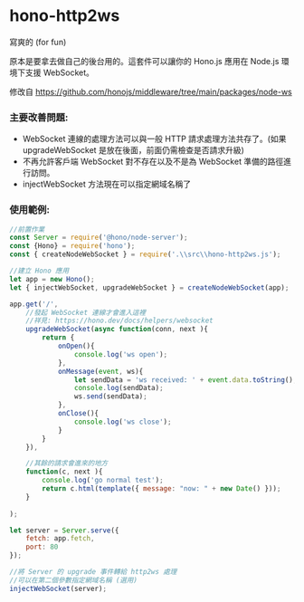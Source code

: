 # hono-http2ws
寫爽的 (for fun)

原本是要拿去做自己的後台用的。這套件可以讓你的 Hono.js 應用在 Node.js 環境下支援 WebSocket。

修改自 https://github.com/honojs/middleware/tree/main/packages/node-ws


### 主要改善問題:
* WebSocket 連線的處理方法可以與一般 HTTP 請求處理方法共存了。(如果 upgradeWebSocket 是放在後面，前面仍需檢查是否請求升級)
* 不再允許客戶端 WebSocket 對不存在以及不是為 WebSocket 準備的路徑進行訪問。
* injectWebSocket 方法現在可以指定網域名稱了

### 使用範例:
```javascript
//前置作業
const Server = require('@hono/node-server');
const {Hono} = require('hono');
const { createNodeWebSocket } = require('.\\src\\hono-http2ws.js');

//建立 Hono 應用
let app = new Hono();
let { injectWebSocket, upgradeWebSocket } = createNodeWebSocket(app);

app.get('/',
    //發起 WebSocket 連線才會進入這裡
    //祥見: https://hono.dev/docs/helpers/websocket
    upgradeWebSocket(async function(conn, next ){
        return {
            onOpen(){
                console.log('ws open');
            },
            onMessage(event, ws){
                let sendData = 'ws received: ' + event.data.toString();
                console.log(sendData);
                ws.send(sendData);
            },
            onClose(){
                console.log('ws close');
            }
        }
    }),

    //其餘的請求會進來的地方
    function(c, next ){
        console.log('go normal test');
        return c.html(template({ message: "now: " + new Date() }));
    }
    
);

let server = Server.serve({
    fetch: app.fetch,
    port: 80
});

//將 Server 的 upgrade 事件轉給 http2ws 處理
//可以在第二個參數指定網域名稱 (選用)
injectWebSocket(server);
```
